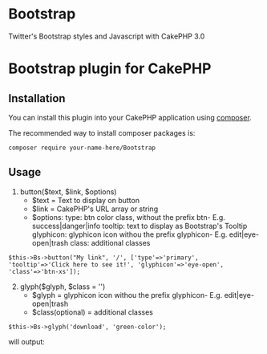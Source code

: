 # Bootstrap
Twitter's Bootstrap styles and Javascript with CakePHP 3.0

# Bootstrap plugin for CakePHP

## Installation

You can install this plugin into your CakePHP application using [composer](http://getcomposer.org).

The recommended way to install composer packages is:

```
composer require your-name-here/Bootstrap
```

## Usage

1) button($text, $link, $options)
    - $text = Text to display on button
    - $link = CakePHP's URL array or string
    - $options:
	type: btn color class, without the prefix btn- E.g. success|danger|info
	tooltip: text to display as Bootstrap's Tooltip
	glyphicon: glyphicon icon withou the prefix glyphicon- E.g. edit|eye-open|trash
	class: additional classes
```
$this->Bs->button("My link", '/', ['type'=>'primary', 'tooltip'=>'Click here to see it!', 'glyphicon'=>'eye-open', 'class'=>'btn-xs']);
```
2) glyph($glyph, $class = '')
    - $glyph = glyphicon icon withou the prefix glyphicon- E.g. edit|eye-open|trash
    - $class(optional) = additional classes

```
$this->Bs->glyph('download', 'green-color');
```
will output:

<span class="glyphicon glyphicon-dowload green-color"></span>

